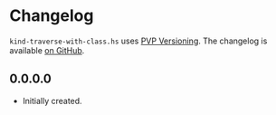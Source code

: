 # Changelog

`kind-traverse-with-class.hs` uses [PVP Versioning][1].
The changelog is available [on GitHub][2].

## 0.0.0.0

* Initially created.

[1]: https://pvp.haskell.org
[2]: https://github.com/strake/kind-traverse-with-class.hs/releases
